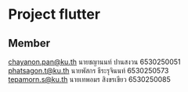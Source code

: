 # Project flutter



## Member 
chayanon.pan@ku.th
นายชญานนท์ ปานสงวน 6530250051 
<br>
phatsagon.t@ku.th
นายพัสกร ธีระรุจินนท์ 6530250573
<br>
tepamorn.s@ku.th
นายเทพอมร สิงขรเขียว 6530250085
